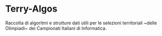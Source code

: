 # Terry-Algos

Raccolta di algoritmi e strutture dati utili per le selezioni territoriali ~delle Olimpiadi~ dei Campionati Italiani di Informatica.
